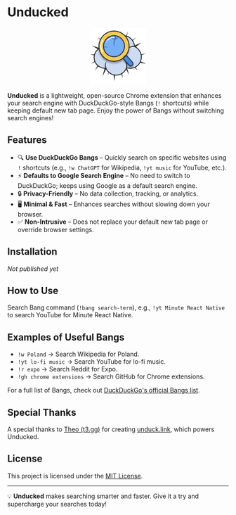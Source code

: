 # Unducked

<p align="center"><img src="img/icon-128.png" width="128" alt="Unducked logo" /></p>

**Unducked** is a lightweight, open-source Chrome extension that enhances your search engine with DuckDuckGo-style Bangs (`!` shortcuts) while keeping default new tab page. Enjoy the power of Bangs without switching search engines!

## Features

- 🔍 **Use DuckDuckGo Bangs** – Quickly search on specific websites using `!` shortcuts (e.g., `!w ChatGPT` for Wikipedia, `!yt music` for YouTube, etc.).
- ⚡ **Defaults to Google Search Engine** – No need to switch to DuckDuckGo; keeps using Google as a default search engine.
- 🔒 **Privacy-Friendly** – No data collection, tracking, or analytics.
- 🖥 **Minimal & Fast** – Enhances searches without slowing down your browser.
- ✅ **Non-Intrusive** – Does not replace your default new tab page or override browser settings.

## Installation

_Not published yet_

<!-- 1. Download the latest release from the [Chrome Web Store](#).
2. Click **Add to Chrome** and confirm installation.
3. Start using Bangs directly in your address bar! -->

## How to Use

Search Bang command (`!bang search-term`), e.g., `!yt Minute React Native` to search YouTube for Minute React Native.

## Examples of Useful Bangs

- `!w Poland` → Search Wikipedia for Poland.
- `!yt lo-fi music` → Search YouTube for lo-fi music.
- `!r expo` → Search Reddit for Expo.
- `!gh chrome extensions` → Search GitHub for Chrome extensions.

For a full list of Bangs, check out [DuckDuckGo's official Bangs list](https://duckduckgo.com/bangs).

## Special Thanks

A special thanks to [Theo (t3.gg)](https://t3.gg/) for creating [unduck.link](https://unduck.link/), which powers Unducked.

## License

This project is licensed under the [MIT License](LICENSE).

---

💡 **Unducked** makes searching smarter and faster. Give it a try and supercharge your searches today!
